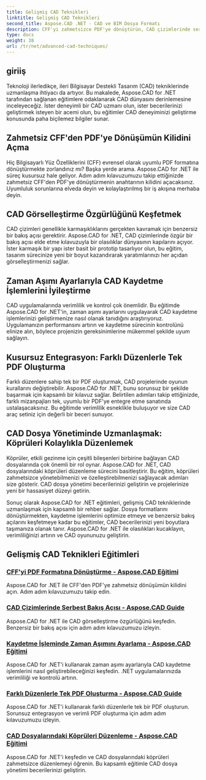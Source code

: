 ```yaml
---
title: Gelişmiş CAD Teknikleri
linktitle: Gelişmiş CAD Teknikleri
second_title: Aspose.CAD .NET - CAD ve BIM Dosya Formatı
description: CFF'yi zahmetsizce PDF'ye dönüştürün, CAD çizimlerinde serbest bakış açısını keşfedin, kaydetme işlemlerinde zaman aşımlarını ayarlayın, Aspose.CAD for .NET eğitimleriyle PDF'ler oluşturun.
type: docs
weight: 38
url: /tr/net/advanced-cad-techniques/
---
```

## giriiş

Teknoloji ilerledikçe, ileri Bilgisayar Destekli Tasarım (CAD) tekniklerinde uzmanlaşma ihtiyacı da artıyor. Bu makalede, Aspose.CAD for .NET tarafından sağlanan eğitimlere odaklanarak CAD dünyasını derinlemesine inceleyeceğiz. İster deneyimli bir CAD uzmanı olun, ister becerilerinizi geliştirmek isteyen bir acemi olun, bu eğitimler CAD deneyiminizi geliştirme konusunda paha biçilemez bilgiler sunar.

## Zahmetsiz CFF'den PDF'ye Dönüşümün Kilidini Açma

Hiç Bilgisayarlı Yüz Özelliklerini (CFF) evrensel olarak uyumlu PDF formatına dönüştürmekte zorlandınız mı? Başka yerde arama. Aspose.CAD for .NET ile süreç kusursuz hale geliyor. Adım adım kılavuzumuzu takip ettiğinizde zahmetsiz CFF'den PDF'ye dönüştürmenin anahtarının kilidini açacaksınız. Uyumluluk sorunlarına elveda deyin ve kolaylaştırılmış bir iş akışına merhaba deyin.

## CAD Görselleştirme Özgürlüğünü Keşfetmek

CAD çizimleri genellikle karmaşıklıklarını gerçekten kavramak için benzersiz bir bakış açısı gerektirir. Aspose.CAD for .NET, CAD çizimlerinde özgür bir bakış açısı elde etme kılavuzuyla bir olasılıklar dünyasının kapılarını açıyor. İster karmaşık bir yapı ister basit bir prototip tasarlıyor olun, bu eğitim, tasarım sürecinize yeni bir boyut kazandırarak yaratımlarınızı her açıdan görselleştirmenizi sağlar.

## Zaman Aşımı Ayarlarıyla CAD Kaydetme İşlemlerini İyileştirme

CAD uygulamalarında verimlilik ve kontrol çok önemlidir. Bu eğitimde Aspose.CAD for .NET'in, zaman aşımı ayarlarını uygulayarak CAD kaydetme işlemlerinizi geliştirmenize nasıl olanak tanıdığını araştırıyoruz. Uygulamanızın performansını artırın ve kaydetme sürecinin kontrolünü elinize alın, böylece projenizin gereksinimlerine mükemmel şekilde uyum sağlayın.

## Kusursuz Entegrasyon: Farklı Düzenlerle Tek PDF Oluşturma

Farklı düzenlere sahip tek bir PDF oluşturmak, CAD projelerinde oyunun kurallarını değiştirebilir. Aspose.CAD for .NET, bunu sorunsuz bir şekilde başarmak için kapsamlı bir kılavuz sağlar. Belirtilen adımları takip ettiğinizde, farklı mizanpajları tek, uyumlu bir PDF'ye entegre etme sanatında ustalaşacaksınız. Bu eğitimde verimlilik esneklikle buluşuyor ve size CAD araç setiniz için değerli bir beceri sunuyor.

## CAD Dosya Yönetiminde Uzmanlaşmak: Köprüleri Kolaylıkla Düzenlemek

Köprüler, etkili gezinme için çeşitli bileşenleri birbirine bağlayan CAD dosyalarında çok önemli bir rol oynar. Aspose.CAD for .NET, CAD dosyalarındaki köprüleri düzenleme sürecini basitleştirir. Bu eğitim, köprüleri zahmetsizce yönetebilmenizi ve özelleştirebilmenizi sağlayacak adımları size gösterir. CAD dosya yönetimi becerilerinizi geliştirin ve projelerinize yeni bir hassasiyet düzeyi getirin.

Sonuç olarak Aspose.CAD for .NET eğitimleri, gelişmiş CAD tekniklerinde uzmanlaşmak için kapsamlı bir rehber sağlar. Dosya formatlarını dönüştürmekten, kaydetme işlemlerini optimize etmeye ve benzersiz bakış açılarını keşfetmeye kadar bu eğitimler, CAD becerilerinizi yeni boyutlara taşımanıza olanak tanır. Aspose.CAD for .NET ile olasılıkları kucaklayın, verimliliğinizi artırın ve CAD oyununuzu geliştirin.
## Gelişmiş CAD Teknikleri Eğitimleri
### [CFF'yi PDF Formatına Dönüştürme - Aspose.CAD Eğitimi](./converting-cff-to-pdf-format/)
Aspose.CAD for .NET ile CFF'den PDF'ye zahmetsiz dönüşümün kilidini açın. Adım adım kılavuzumuzu takip edin.
### [CAD Çizimlerinde Serbest Bakış Açısı - Aspose.CAD Guide](./free-point-of-view-in-cad-drawings/)
Aspose.CAD for .NET ile CAD görselleştirme özgürlüğünü keşfedin. Benzersiz bir bakış açısı için adım adım kılavuzumuzu izleyin.
### [Kaydetme İşleminde Zaman Aşımını Ayarlama - Aspose.CAD Eğitimi](./setting-timeout-on-save-operation/)
Aspose.CAD for .NET'i kullanarak zaman aşımı ayarlarıyla CAD kaydetme işlemlerini nasıl geliştirebileceğinizi keşfedin. .NET uygulamalarınızda verimliliği ve kontrolü artırın.
### [Farklı Düzenlerle Tek PDF Oluşturma - Aspose.CAD Guide](./creating-single-pdf-with-different-layouts/)
Aspose.CAD for .NET'i kullanarak farklı düzenlerle tek bir PDF oluşturun. Sorunsuz entegrasyon ve verimli PDF oluşturma için adım adım kılavuzumuzu izleyin.
### [CAD Dosyalarındaki Köprüleri Düzenleme - Aspose.CAD Eğitimi](./editing-hyperlinks-in-cad-files/)
Aspose.CAD for .NET'i keşfedin ve CAD dosyalarındaki köprüleri zahmetsizce düzenlemeyi öğrenin. Bu kapsamlı eğitimle CAD dosya yönetimi becerilerinizi geliştirin.